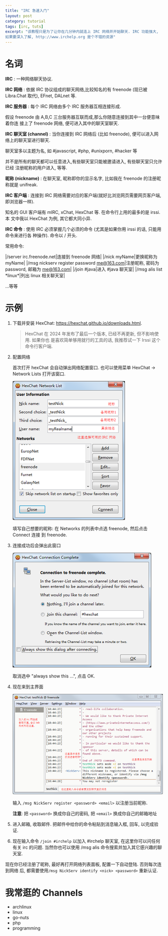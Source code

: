 ```yaml
---
title: "IRC 急速入门"
layout: post
category: tutorial
tags: [irc, tuts]
excerpt: "该教程只是为了让你在几分钟内就连上 IRC 网络并开始聊天. IRC 功能强大,
如果要深入了解, http://www.irchelp.org 是个不错的资源"
---
```


# 名词

**IRC**
: 一种网络聊天协议.

**IRC 网络**
: 依据 IRC 协议组成的聊天网络,比较知名的有 freenode (现已被 Libra.Chat 取代),
  EFnet, DALnet 等.

**IRC 服务器**
: 每个 IRC 网络由多个 IRC 服务器互相连接形成.

  假设 freenode 由 A,B,C 三台服务器互联而成,那么你随意连接到其中一台便意味着你连
  接上了 freenode 网络, 便可进入其中的聊天室聊天.

**IRC 聊天室 (channel)**
: 当你连接到 IRC 网络后 (比如 freenode), 便可以进入网络上的聊天室进行聊天.

  聊天室多以主题为名, 如 #javascript, #php, #unixporn, #hacker 等

  并不是所有的聊天都可以任意进入,有些聊天室只能被邀请进入, 有些聊天室只允许已经
  注册昵称的用户进入, 等等.

**昵称 (nickname)**
: 在聊天室, 昵称即你的显示名字, 比如我在 freenode 的注册昵称就是 unifreak.

**IRC 客户端**
: 连接到 IRC 网络需要对应的客户端(就好比浏览网页需要网页客户端, 即浏览器一样).

  知名的 GUI 客户端有 mIRC, xChat, HexChat 等. 在命令行上用的最多的是 irssi. 本
  文中我以 HexChat 为例, 其它都大同小异.

**IRC 命令**
: 使用 IRC 必须掌握几个必须的命令 (尤其是如果你用 irssi 的话, 只能用命令来进行各
  种操作). 命令以 / 开头.
  
常用命令:

|/server irc.freenode.net|连接到 freenode 网络|
|/nick myName|更换昵称为 myName|
|/msg nickserv register password me@163.com|注册昵称, 密码为 password, 邮箱为 me@163.com|
|/join #java|进入 #java 聊天室|
|/msg alis list \*linux\*|列出 linux 相关聊天室|

...等等

# 示例

1. 下载并安装 HexChat: https://hexchat.github.io/downloads.html.

    > HexChat 在 2024 年发布了最后一个版本, 已经不再更新, 但不影响使用. 如果你也
    > 是喜欢简单够用就行的工具的话, 我推荐试一下 Irssi 这个命令行客户端.

2. 配置网络

    首次打开 hexChat 会自动弹出网络配置窗口. 也可以使用菜单 HexChat → Network
    Lists 打开该窗口.

    ![配置窗口](/assets/img/posts/201604/hexChatServerlist.png)

    填写自己想要的昵称: 在 Networks 的列表中点选 freenode, 然后点击 Connect 连接
    到 freenode.

3. 连接成功后会弹出此窗口

    ![连接成功](/assets/img/posts/201604/hexChatConnSuccess.png)

    取消选中 "always show this ...", 点击 OK.

4. 现在来到主界面

    ![主界面](/assets/img/posts/201604/hexChatUI.png)

    输入 `/msg NickServ register <password> <email>` 以注册当前昵称.

    **注意**: 把 `<password>` 换成你自己的密码, 把 `<email>` 换成你自己的邮箱地址

5. 进入邮箱, 收取邮件. 把邮件中给你的命令粘贴到消息输入框, 回车, 以完成验证.

6. 现在输入命令 `/join #irchelp` 以加入 #irchelp 聊天室, 在这里你可以问任何有关
   irc 的问题. 当然你也可以使用 /msg alis 命令搜索并加入其它感兴趣的聊天室.

现在你已经注册了昵称, 最好再打开网络列表面板, 配置一下自动登陆. 否则每次连到网络
后, 都需要使用`/msg NickServ identify <nick> <password>` 重新认证.

# 我常逛的 Channels

- archlinux
- linux
- go-nuts
- php
- programming
